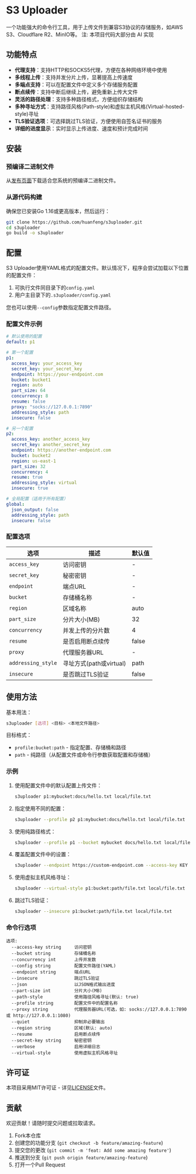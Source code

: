 # S3 Uploader

一个功能强大的命令行工具，用于上传文件到兼容S3协议的存储服务，如AWS S3、Cloudflare R2、MinIO等。
注: 本项目代码大部分由 AI 实现

## 功能特点

- **代理支持**：支持HTTP和SOCKS5代理，方便在各种网络环境中使用
- **多线程上传**：支持并发分片上传，显著提高上传速度
- **多端点支持**：可以在配置文件中定义多个存储服务配置
- **断点续传**：支持中断后继续上传，避免重新上传大文件
- **灵活的路径处理**：支持多种路径格式，方便组织存储结构
- **多种寻址方式**：支持路径风格(Path-style)和虚拟主机风格(Virtual-hosted-style)寻址
- **TLS验证选项**：可选择跳过TLS验证，方便使用自签名证书的服务
- **详细的进度显示**：实时显示上传进度、速度和预计完成时间

## 安装

### 预编译二进制文件

从[发布页面](https://github.com/huanfeng/s3uploader/releases)下载适合您系统的预编译二进制文件。

### 从源代码构建

确保您已安装Go 1.16或更高版本，然后运行：

```bash
git clone https://github.com/huanfeng/s3uploader.git
cd s3uploader
go build -o s3uploader
```

## 配置

S3 Uploader使用YAML格式的配置文件。默认情况下，程序会尝试加载以下位置的配置文件：

1. 可执行文件同目录下的`config.yaml`
2. 用户主目录下的`.s3uploader/config.yaml`

您也可以使用`--config`参数指定配置文件路径。

### 配置文件示例

```yaml
# 默认使用的配置
default: p1

# 第一个配置
p1:
  access_key: your_access_key
  secret_key: your_secret_key
  endpoint: https://your-endpoint.com
  bucket: bucket1
  region: auto
  part_size: 64
  concurrency: 8
  resume: false
  proxy: "socks://127.0.0.1:7890"
  addressing_style: path
  insecure: false

# 另一个配置
p2:
  access_key: another_access_key
  secret_key: another_secret_key
  endpoint: https://another-endpoint.com
  bucket: bucket2
  region: us-east-1
  part_size: 32
  concurrency: 4
  resume: true
  addressing_style: virtual
  insecure: true

# 全局配置（适用于所有配置）
global:
  json_output: false
  addressing_style: path
  insecure: false
```

### 配置选项

| 选项 | 描述 | 默认值 |
|------|------|--------|
| `access_key` | 访问密钥 | - |
| `secret_key` | 秘密密钥 | - |
| `endpoint` | 端点URL | - |
| `bucket` | 存储桶名称 | - |
| `region` | 区域名称 | auto |
| `part_size` | 分片大小(MB) | 32 |
| `concurrency` | 并发上传的分片数 | 4 |
| `resume` | 是否启用断点续传 | false |
| `proxy` | 代理服务器URL | - |
| `addressing_style` | 寻址方式(path或virtual) | path |
| `insecure` | 是否跳过TLS验证 | false |

## 使用方法

基本用法：

```bash
s3uploader [选项] <目标> <本地文件路径>
```

目标格式：
- `profile:bucket:path` - 指定配置、存储桶和路径
- `path` - 纯路径（从配置文件或命令行参数获取配置和存储桶）

### 示例

1. 使用配置文件中的默认配置上传文件：
   ```bash
   s3uploader p1:mybucket:docs/hello.txt local/file.txt
   ```

2. 指定使用不同的配置：
   ```bash
   s3uploader --profile p2 p1:mybucket:docs/hello.txt local/file.txt
   ```

3. 使用纯路径格式：
   ```bash
   s3uploader --profile p1 --bucket mybucket docs/hello.txt local/file.txt
   ```

4. 覆盖配置文件中的设置：
   ```bash
   s3uploader --endpoint https://custom-endpoint.com --access-key KEY --secret-key SECRET p1:bucket:path/file.txt local/file.txt
   ```

5. 使用虚拟主机风格寻址：
   ```bash
   s3uploader --virtual-style p1:bucket:path/file.txt local/file.txt
   ```

6. 跳过TLS验证：
   ```bash
   s3uploader --insecure p1:bucket:path/file.txt local/file.txt
   ```

### 命令行选项

```
选项:
  --access-key string     访问密钥
  --bucket string         存储桶名称
  --concurrency int       上传并发数
  --config string         配置文件路径(YAML)
  --endpoint string       端点URL
  --insecure              跳过TLS验证
  --json                  以JSON格式输出进度
  --part-size int         分片大小(MB)
  --path-style            使用路径风格寻址(默认: true)
  --profile string        配置文件中的配置名称
  --proxy string          代理服务器URL(可选，如: socks://127.0.0.1:7890 或 http://127.0.0.1:1080)
  --quiet                 抑制非必要输出
  --region string         区域(默认: auto)
  --resume                启用断点续传
  --secret-key string     秘密密钥
  --verbose               启用详细日志
  --virtual-style         使用虚拟主机风格寻址
```

## 许可证

本项目采用MIT许可证 - 详见[LICENSE](LICENSE)文件。

## 贡献

欢迎贡献！请随时提交问题或拉取请求。

1. Fork本仓库
2. 创建您的功能分支 (`git checkout -b feature/amazing-feature`)
3. 提交您的更改 (`git commit -m 'feat: Add some amazing feature'`)
4. 推送到分支 (`git push origin feature/amazing-feature`)
5. 打开一个Pull Request
